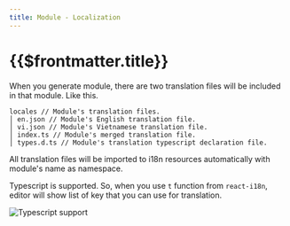 ```yaml
---
title: Module - Localization
---
```


# {{$frontmatter.title}}

When you generate module, there are two translation files will be included in that module. Like this.

```
locales // Module's translation files.
│ en.json // Module's English translation file.
│ vi.json // Module's Vietnamese translation file.
│ index.ts // Module's merged translation file.
│ types.d.ts // Module's translation typescript declaration file.
```

All translation files will be imported to i18n resources automatically with module's name as namespace.

Typescript is supported. So, when you use `t` function from `react-i18n`, editor will show list of key that you can use for translation.

![Typescript support](/screenshots/i18n-typescript.png)
